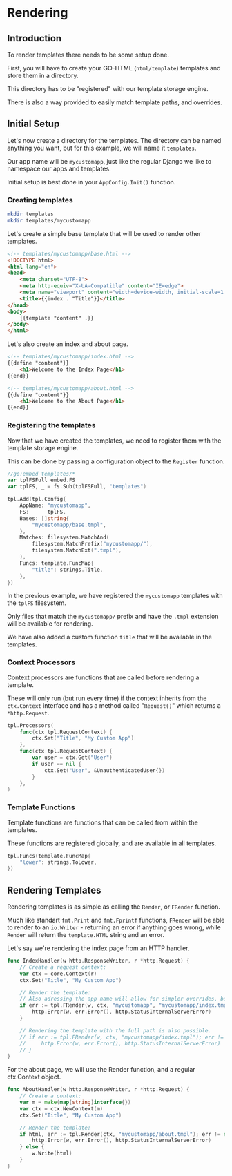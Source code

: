 # Rendering

## Introduction

To render templates there needs to be some setup done.

First, you will have to create your GO-HTML (`html/template`) templates and store them in a directory. 

This directory has to be "registered" with our template storage engine.

There is also a way provided to easily match template paths, and overrides.

## Initial Setup

Let's now create a directory for the templates.
The directory can be named anything you want, but for this example, we will name it `templates`.

Our app name will be `mycustomapp`, just like the regular Django we like to namespace our apps and templates.

Initial setup is best done in your `AppConfig.Init()` function.

### Creating templates

```bash
mkdir templates
mkdir templates/mycustomapp
```

Let's create a simple base template that will be used to render other templates.

```html
<!-- templates/mycustomapp/base.html -->
<!DOCTYPE html>
<html lang="en">
<head>
    <meta charset="UTF-8">
    <meta http-equiv="X-UA-Compatible" content="IE=edge">
    <meta name="viewport" content="width=device-width, initial-scale=1.0">
    <title>{{index . "Title"}}</title>
</head>
<body>
    {{template "content" .}}
</body>
</html>
```

Let's also create an index and about page.

```html
<!-- templates/mycustomapp/index.html -->
{{define "content"}}
    <h1>Welcome to the Index Page</h1>
{{end}}
```

```html
<!-- templates/mycustomapp/about.html -->
{{define "content"}}
    <h1>Welcome to the About Page</h1>
{{end}}
```

### Registering the templates

Now that we have created the templates, we need to register them with the template storage engine.

This can be done by passing a configuration object to the `Register` function.

```go
//go:embed templates/*
var tplFSFull embed.FS
var tplFS, _ = fs.Sub(tplFSFull, "templates")

tpl.Add(tpl.Config{
	AppName: "mycustomapp",
	FS:      tplFS,
	Bases: []string{
		"mycustomapp/base.tmpl",
	},
	Matches: filesystem.MatchAnd(
		filesystem.MatchPrefix("mycustomapp/"),
		filesystem.MatchExt(".tmpl"),
	),
    Funcs: template.FuncMap{
        "title": strings.Title,
    },
})
```

In the previous example, we have registered the `mycustomapp` templates with the `tplFS` filesystem.

Only files that match the `mycustomapp/` prefix and have the `.tmpl` extension will be available for rendering.

We have also added a custom function `title` that will be available in the templates.

### Context Processors

Context processors are functions that are called before rendering a template.

These will only run (but run every time) if the context inherits from the `ctx.Context` interface and has a method called "`Request()`" which returns a `*http.Request`.

```go
tpl.Processors(
    func(ctx tpl.RequestContext) {
        ctx.Set("Title", "My Custom App")
    },
    func(ctx tpl.RequestContext) {
        var user = ctx.Get("User")
        if user == nil {
            ctx.Set("User", &UnauthenticatedUser{})
        }
    },
)
```

### Template Functions

Template functions are functions that can be called from within the templates.

These functions are registered globally, and are available in all templates.

```go
tpl.Funcs(template.FuncMap{
    "lower": strings.ToLower,
})
```

## Rendering Templates

Rendering templates is as simple as calling the `Render`, or `FRender` function.

Much like standart `fmt.Print` and `fmt.Fprintf` functions, `FRender` will be able to render to an `io.Writer` - returning an error if anything goes wrong, while `Render` will return the `template.HTML` string and an error.

Let's say we're rendering the index page from an HTTP handler.

```go
func IndexHandler(w http.ResponseWriter, r *http.Request) {
    // Create a request context:
    var ctx = core.Context(r)
    ctx.Set("Title", "My Custom App")

    // Render the template:
    // Also adressing the app name will allow for simpler overrides, but is not required.
    if err := tpl.FRender(w, ctx, "mycustomapp", "mycustomapp/index.tmpl"); err != nil {
        http.Error(w, err.Error(), http.StatusInternalServerError)
    }

    // Rendering the template with the full path is also possible.
    // if err := tpl.FRender(w, ctx, "mycustomapp/index.tmpl"); err != nil {
    //     http.Error(w, err.Error(), http.StatusInternalServerError)
    // }
}
```

For the about page, we will use the Render function, and a regular ctx.Context object.

```go
func AboutHandler(w http.ResponseWriter, r *http.Request) {
    // Create a context:
    var m = make(map[string]interface{})
    var ctx = ctx.NewContext(m)
    ctx.Set("Title", "My Custom App")

    // Render the template:
    if html, err := tpl.Render(ctx, "mycustomapp/about.tmpl"); err != nil {
        http.Error(w, err.Error(), http.StatusInternalServerError)
    } else {
        w.Write(html)
    }
}
```